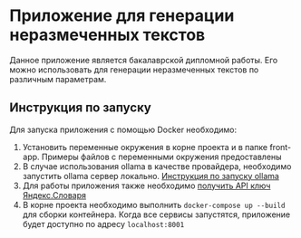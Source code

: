 # Приложение для генерации неразмеченных текстов

Данное приложение является бакалаврской дипломной работы. Его можно использовать для генерации неразмеченных текстов по различным параметрам.

## Инструкция по запуску

Для запуска приложения с помощью Docker необходимо:

1. Установить переменные окружения в корне проекта и в папке front-app. Примеры файлов с переменными окружения предоставлены
2. В случае использования ollama в качестве провайдера, необходимо запустить ollama сервер локально. [Инструкция по запуску ollama](https://www.reddit.com/r/ollama/comments/1ibhxvm/guide_to_installing_and_locally_running_ollama/)
3. Для работы приложения также необходимо [получить API ключ Яндекс.Словаря](https://yandex.ru/dev/dictionary/keys/get/?service=dict)
4. В корне проекта необходимо выполнить `docker-compose up --build` для сборки контейнера. Когда все сервисы запустятся, приложение будет доступно по адресу `localhost:8001`